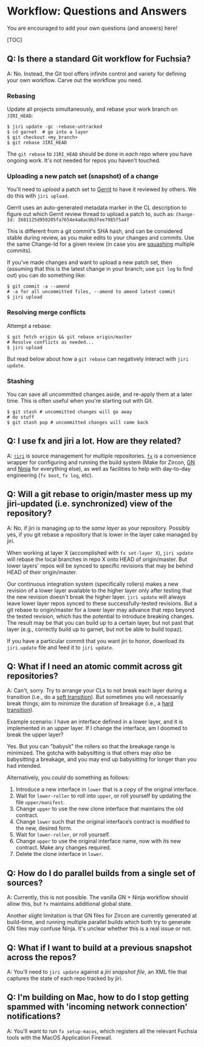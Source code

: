 # Workflow: Questions and Answers

You are encouraged to add your own questions (and answers) here!

[TOC]

## Q: Is there a standard Git workflow for Fuchsia?

A: No. Instead, the Git tool offers infinite control and variety for defining
your own workflow. Carve out the workflow you need.

### Rebasing

Update all projects simultaneously, and rebase your work branch on `JIRI_HEAD`:

```shell
$ jiri update -gc -rebase-untracked
$ cd garnet  # go into a layer
$ git checkout <my_branch>
$ git rebase JIRI_HEAD
```

The `git rebase` to `JIRI_HEAD` should be done in *each* repo where you have
ongoing work. It's not needed for repos you haven't touched.

### Uploading a new patch set (snapshot) of a change

You'll need to *upload* a patch set to
[Gerrit](https://fuchsia-review.googlesource.com/) to have it reviewed by
others. We do this with `jiri upload`.

Gerrit uses an auto-generated metadata marker in the CL description to figure
out which Gerrit review thread to upload a patch to, such as: `Change-Id:
I681125d950205fa7654e4a8ac0b3fee7985f5a4f`

This is different from a git commit's SHA hash, and can be considered stable
during review, as you make edits to your changes and commits. Use the same
Change-Id for a given review (in case you are
[squashing](https://git-scm.com/book/en/v2/Git-Tools-Rewriting-History) multiple
commits).

If you've made changes and want to upload a new patch set, then (assuming that
this is the latest change in your branch; use `git log` to find out) you can do
something like:

```shell
$ git commit -a --amend
# -a for all uncommitted files, --amend to amend latest commit
$ jiri upload
```

### Resolving merge conflicts

Attempt a rebase:

```shell
$ git fetch origin && git rebase origin/master
# Resolve conflicts as needed...
$ jiri upload
```

But read below about how a `git rebase` can negatively interact with `jiri
update`.

### Stashing

You can save all uncommitted changes aside, and re-apply them at a later time.
This is often useful when you're starting out with Git.

```shell
$ git stash # uncommitted changes will go away
# do stuff
$ git stash pop # uncommitted changes will come back
```

## Q: I use **fx** and **jiri** a lot. How are they related?

A: [`jiri`](https://fuchsia.googlesource.com/jiri/+/master/) is source
management for multiple repositories.
[`fx`](https://fuchsia.googlesource.com/scripts/+/master) is a convenience
wrapper for configuring and running the build system (Make for Zircon,
[GN](https://fuchsia.git.corp.google.com/docs/+/HEAD/glossary.md#gn) and
[Ninja](https://fuchsia.git.corp.google.com/docs/+/HEAD/glossary.md#ninja) for
everything else), as well as facilities to help with day-to-day engineering (`fx
boot`, `fx log`, etc).

## Q: Will a git rebase to origin/master mess up my jiri-updated (i.e. synchronized) view of the repository?

A: No, if jiri is managing up to the *same layer* as your repository. Possibly
yes, if you git rebase a repository that is lower in the layer cake managed by
jiri.

When working at layer X (accomplished with `fx set-layer X`), `jiri update` will
rebase the local branches in repo X onto HEAD of origin/master. But lower
layers' repos will be synced to specific revisions that may be behind HEAD of
their origin/master.

Our continuous integration system (specifically rollers) makes a new revision of
a lower layer available to the higher layer only after testing that the new
revision doesn't break the higher layer. `jiri update` will always leave lower
layer repos synced to these successfully-tested revisions. But a git rebase to
origin/master for a lower layer may advance that repo beyond the tested
revision, which has the potential to introduce breaking changes. The result may
be that you can build up to a certain layer, but not past that layer (e.g.,
correctly build up to garnet, but not be able to build topaz).

If you have a particular commit that you want jiri to honor, download its
`jiri.update` file and feed it to `jiri update`.

## Q: What if I need an atomic commit across git repositories?

A: Can't, sorry. Try to arrange your CLs to not break each layer during a
transition (i.e., do a [soft
transition](multilayer_changes.md#soft-transitions-preferred)). But sometimes
you will necessarily break things; aim to minimize the duration of breakage
(i.e., a [hard transition](multilayer_changes.md#hard-transitions)).

Example scenario: I have an interface defined in a lower layer, and it is
implemented in an upper layer. If I change the interface, am I doomed to break
the upper layer?

Yes. But you can "babysit" the rollers so that the breakage range is minimized.
The gotcha with babysitting is that others may *also* be babysitting a breakage,
and you may end up babysitting for longer than you had intended.

Alternatively, you *could* do something as follows:

1.  Introduce a new interface in `lower` that is a copy of the original
    interface.
1.  Wait for `lower-roller` to roll into `upper`, or roll yourself by updating
    the file `upper/manifest`.
1.  Change `upper` to use the new clone interface that maintains the old
    contract.
1.  Change `lower` such that the original interface’s contract is modified to
    the new, desired form.
1.  Wait for `lower-roller`, or roll yourself.
1.  Change `upper` to use the original interface name, now with its new
    contract. Make any changes required.
1.  Delete the clone interface in `lower`.

## Q: How do I do parallel builds from a single set of sources?

A: Currently, this is not possible. The vanilla GN + Ninja workflow should allow
this, but `fx` maintains additional global state.

Another slight limitation is that GN files for Zircon are currently generated at
build-time, and running multiple parallel builds which both try to generate GN
files may confuse Ninja. It's unclear whether this is a real issue or not.

## Q: What if I want to build at a previous snapshot across the repos?

A: You'll need to `jiri update` against a *jiri snapshot file*, an XML file that
captures the state of each repo tracked by jiri.

## Q: I'm building on Mac, how to do I stop getting spammed with 'incoming network connection' notifications?

A: You'll want to run `fx setup-macos`, which registers all the relevant Fuchsia
tools with the MacOS Application Firewall.
